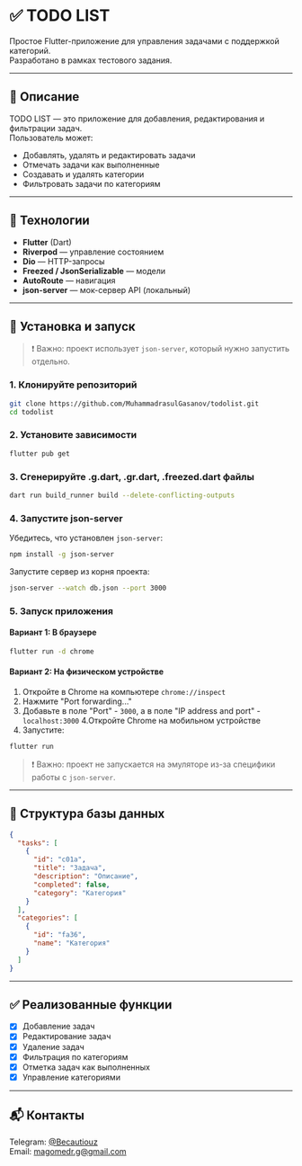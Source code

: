 
# ✅ TODO LIST

Простое Flutter-приложение для управления задачами с поддержкой категорий.  
Разработано в рамках тестового задания.

---

## 📌 Описание

TODO LIST — это приложение для добавления, редактирования и фильтрации задач.  
Пользователь может:
- Добавлять, удалять и редактировать задачи
- Отмечать задачи как выполненные
- Создавать и удалять категории
- Фильтровать задачи по категориям

---

## 🚀 Технологии

- **Flutter** (Dart)
- **Riverpod** — управление состоянием
- **Dio** — HTTP-запросы
- **Freezed / JsonSerializable** — модели
- **AutoRoute** — навигация
- **json-server** — мок-сервер API (локальный)

---

## 🧰 Установка и запуск

> ❗ Важно: проект использует `json-server`, который нужно запустить отдельно.

### 1. Клонируйте репозиторий

```bash
git clone https://github.com/MuhammadrasulGasanov/todolist.git
cd todolist
```

### 2. Установите зависимости

```bash
flutter pub get
```

### 3. Cгенерируйте .g.dart, .gr.dart, .freezed.dart файлы

```bash
dart run build_runner build --delete-conflicting-outputs
```

### 4. Запустите json-server

Убедитесь, что установлен `json-server`:

```bash
npm install -g json-server
```

Запустите сервер из корня проекта:

```bash
json-server --watch db.json --port 3000
```

### 5. Запуск приложения

#### Вариант 1: В браузере

```bash
flutter run -d chrome
```

#### Вариант 2: На физическом устройстве

1. Откройте в Chrome на компьютере `chrome://inspect`
2. Нажмите "Port forwarding..."
3. Добавьте в поле "Port" - `3000`, а в поле "IP address and port" - `localhost:3000`
4.Откройте Chrome на мобильном устройстве
5. Запустите:

```bash
flutter run
```
> ❗ Важно: проект не запускается на эмуляторе из-за специфики работы с  `json-server`.
---

## 📂 Структура базы данных

```json
{
  "tasks": [
    {
      "id": "c01a",
      "title": "Задача",
      "description": "Описание",
      "completed": false,
      "category": "Категория"
    }
  ],
  "categories": [
    {
      "id": "fa36",
      "name": "Категория"
    }
  ]
}
```

---

## ✅ Реализованные функции

- [x] Добавление задач
- [x] Редактирование задач
- [x] Удаление задач
- [x] Фильтрация по категориям
- [x] Отметка задач как выполненных
- [x] Управление категориями

---

## 📬 Контакты

Telegram: [@Becautiouz](https://t.me/becautiouz)  
Email: magomedr.g@gmail.com


